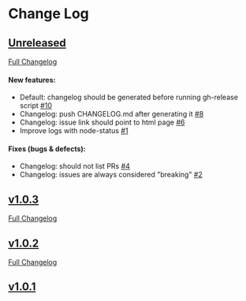 #  Change Log

## [Unreleased](https://github.com/FrancescoCioria/smooth-release/tree/HEAD)
[Full Changelog](https://github.com/FrancescoCioria/smooth-release/compare/v1.0.3...HEAD)

#### New features:

- Default: changelog should be generated before running gh-release script [#10](https://github.com/FrancescoCioria/smooth-release/issues/10)
- Changelog: push CHANGELOG.md after generating it [#8](https://github.com/FrancescoCioria/smooth-release/issues/8)
- Changelog: issue link should point to html page [#6](https://github.com/FrancescoCioria/smooth-release/issues/6)
- Improve logs with node-status [#1](https://github.com/FrancescoCioria/smooth-release/issues/1)

#### Fixes (bugs & defects):

- Changelog: should not list PRs [#4](https://github.com/FrancescoCioria/smooth-release/issues/4)
- Changelog: issues are always considered "breaking" [#2](https://github.com/FrancescoCioria/smooth-release/issues/2)

## [v1.0.3](https://github.com/FrancescoCioria/smooth-release/tree/v1.0.3)
[Full Changelog](https://github.com/FrancescoCioria/smooth-release/compare/v1.0.2...v1.0.3)

## [v1.0.2](https://github.com/FrancescoCioria/smooth-release/tree/v1.0.2)
[Full Changelog](https://github.com/FrancescoCioria/smooth-release/compare/v1.0.1...v1.0.2)

## [v1.0.1](https://github.com/FrancescoCioria/smooth-release/tree/v1.0.1)
